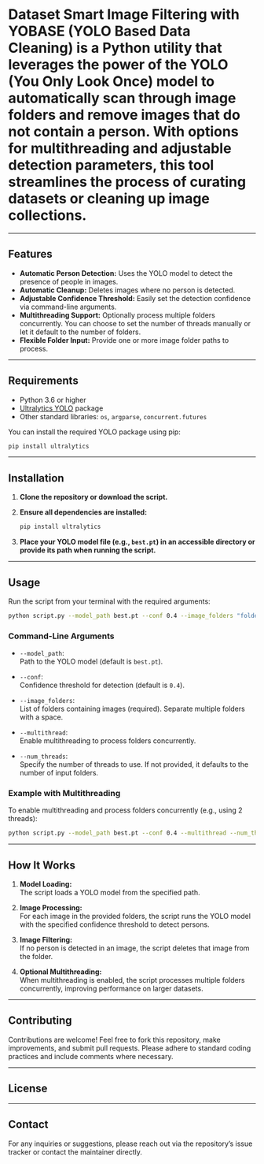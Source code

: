 # Dataset Smart Image Filtering with YOBASE (YOLO Based Data Cleaning) is a Python utility that leverages the power of the YOLO (You Only Look Once) model to automatically scan through image folders and remove images that do not contain a person. With options for multithreading and adjustable detection parameters, this tool streamlines the process of curating datasets or cleaning up image collections.

---

## Features

- **Automatic Person Detection:** Uses the YOLO model to detect the presence of people in images.
- **Automatic Cleanup:** Deletes images where no person is detected.
- **Adjustable Confidence Threshold:** Easily set the detection confidence via command-line arguments.
- **Multithreading Support:** Optionally process multiple folders concurrently. You can choose to set the number of threads manually or let it default to the number of folders.
- **Flexible Folder Input:** Provide one or more image folder paths to process.

---

## Requirements

- Python 3.6 or higher
- [Ultralytics YOLO](https://github.com/ultralytics/ultralytics) package  
- Other standard libraries: `os`, `argparse`, `concurrent.futures`

You can install the required YOLO package using pip:

```bash
pip install ultralytics
```

---

## Installation

1. **Clone the repository or download the script.**

2. **Ensure all dependencies are installed:**

   ```bash
   pip install ultralytics
   ```

3. **Place your YOLO model file (e.g., `best.pt`) in an accessible directory or provide its path when running the script.**

---

## Usage

Run the script from your terminal with the required arguments:

```bash
python script.py --model_path best.pt --conf 0.4 --image_folders "folder1" "folder2" "folder3"
```

### Command-Line Arguments

- `--model_path`:  
  Path to the YOLO model (default is `best.pt`).

- `--conf`:  
  Confidence threshold for detection (default is `0.4`).

- `--image_folders`:  
  List of folders containing images (required). Separate multiple folders with a space.

- `--multithread`:  
  Enable multithreading to process folders concurrently.

- `--num_threads`:  
  Specify the number of threads to use. If not provided, it defaults to the number of input folders.

### Example with Multithreading

To enable multithreading and process folders concurrently (e.g., using 2 threads):

```bash
python script.py --model_path best.pt --conf 0.4 --multithread --num_threads 2 --image_folders "folder1" "folder2" "folder3"
```

---

## How It Works

1. **Model Loading:**  
   The script loads a YOLO model from the specified path.

2. **Image Processing:**  
   For each image in the provided folders, the script runs the YOLO model with the specified confidence threshold to detect persons.

3. **Image Filtering:**  
   If no person is detected in an image, the script deletes that image from the folder.

4. **Optional Multithreading:**  
   When multithreading is enabled, the script processes multiple folders concurrently, improving performance on larger datasets.

---

## Contributing

Contributions are welcome! Feel free to fork this repository, make improvements, and submit pull requests. Please adhere to standard coding practices and include comments where necessary.

---

## License


---

## Contact

For any inquiries or suggestions, please reach out via the repository’s issue tracker or contact the maintainer directly.

